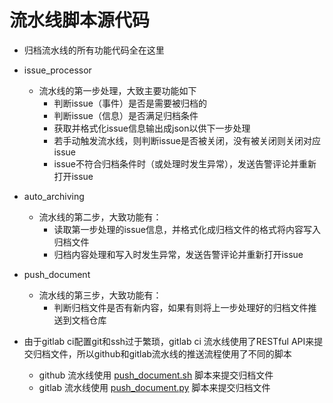 # 流水线脚本源代码

- 归档流水线的所有功能代码全在这里

- issue_processor
    - 流水线的第一步处理，大致主要功能如下
        - 判断issue（事件）是否是需要被归档的
        - 判断issue（信息）是否满足归档条件
        - 获取并格式化issue信息输出成json以供下一步处理
        - 若手动触发流水线，则判断issue是否被关闭，没有被关闭则关闭对应issue
        - issue不符合归档条件时（或处理时发生异常），发送告警评论并重新打开issue
- auto_archiving
    - 流水线的第二步，大致功能有：
        - 读取第一步处理的issue信息，并格式化成归档文件的格式将内容写入归档文件
        - 归档内容处理和写入时发生异常，发送告警评论并重新打开issue
- push_document
    - 流水线的第三步，大致功能有：
        - 判断归档文件是否有新内容，如果有则将上一步处理好的归档文件推送到文档仓库


- 由于gitlab ci配置git和ssh过于繁琐，gitlab ci 流水线使用了RESTful API来提交归档文件，所以github和gitlab流水线的推送流程使用了不同的脚本
    - github 流水线使用 [push_document.sh](./push_document.sh) 脚本来提交归档文件
    - gitlab 流水线使用 [push_document.py](./push_document.py) 脚本来提交归档文件
